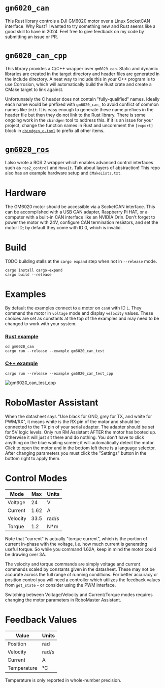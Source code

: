 # `gm6020_can`
This Rust library controls a DJI GM6020 motor over a Linux SocketCAN interface. Why Rust? I wanted to try something new and Rust seems like a good skill to have in 2024. Feel free to give feedback on my code by submitting an issue or PR.

# `gm6020_can_cpp`
This library provides a C/C++ wrapper over `gm6020_can`. Static and dynamic libraries are created in the target directory and header files are generated in the include directory. A neat way to include this in your C++ program is to use Corrosion, which will automatically build the Rust crate and create a CMake target to link against.

Unfortunately the C header does not contain "fully-qualified" names. Ideally each name would be prefixed with `gm6020_can_` to avoid conflict of common names like `init`. It is easy enough to generate these name prefixes in the header file but then they do not link to the Rust library. There is some ongoing work in the `cbindgen` tool to address this. If it is an issue for your project, change the function names in Rust and uncomment the `[export]` block in [`cbindgen_c.toml`](cbindgen_c.toml) to prefix all other items.

# [`gm6020_ros`](https://github.com/mjforan/gm6020_ros/)
I also wrote a ROS 2 wrapper which enables advanced control interfaces such as `ros2_control` and `MoveIt`. Talk about layers of abstraction! This repo also has an example hardware setup and `CMakeLists.txt`.

# Hardware
The GM6020 motor should be accessible via a SocketCAN interface. This can be accomplished with a USB CAN adapter, Raspberry Pi HAT, or a computer with a built-in CAN interface like an NVIDIA Orin. Don't forget to power the motor with 24V, configure CAN termination resistors, and set the motor ID; by default they come with ID 0, which is invalid.

# Build
TODO building stalls at the `cargo expand` step when not in `--release` mode.
```
cargo install cargo-expand
cargo build --release
```

# Examples
By default the examples connect to a motor on `can0` with ID `1`. They command the motor in `voltage` mode and display `velocity` values.
These choices are set as constants at the top of the examples and may need to be changed to work with your system.

### [Rust example](gm6020_can/examples/gm6020_can_test.rs)
```
cd gm6020_can
cargo run --release --example gm6020_can_test
```

### [C++ example](examples/gm6020_can_test_cpp.rs)
```
cargo run --release --example gm6020_can_test_cpp
```

<img src="gm6020_can_test_cpp.gif" alt="gm6020_can_test_cpp"  loop=infinite>

# RoboMaster Assistant
When the datasheet says "Use black for GND, grey for TX, and white for PWM/RX", it means white is the RX pin of the motor and should be connected to the TX pin of your serial adapter. The adapter should be set for 5V logic levels. Only run RM Assistant AFTER the motor has booted up. Otherwise it will just sit there and do nothing. You don't have to click anything on the blue waiting screen; it will automatically detect the motor. Click to open the motor and in the bottom left there is a language selector. After changing parameters you must click the "Settings" button in the bottom right to apply them.

# Control Modes
| Mode     | Max  | Units |
|----------|------|-------|
| Voltage  | 24   | V     |
| Current  | 1.62 | A     |
| Velocity | 33.5 | rad/s |
| Torque   | 1.2  | N*m   |

Note that "current" is actually "torque current", which is the portion of current in-phase with the voltage, i.e. how much current is generating useful torque. So while you command 1.62A, keep in mind the motor could be drawing over 3A.

The velocity and torque commands are simply voltage and current commands scaled by constants given in the datasheet. These may not be accurate across the full range of running conditions. For better accuracy or position control you will need a controller which utilizes the feedback values from `get_state` - or consider using the PWM interface.

Switching between Voltage/Velocity and Current/Torque modes requires changing the motor parameters in RoboMaster Assistant.

# Feedback Values
| Value       | Units |
|-------------|-------|
| Position    | rad   |
| Velocity    | rad/s |
| Current     | A     |
| Temperature | °C    |

Temperature is only reported in whole-number precision.